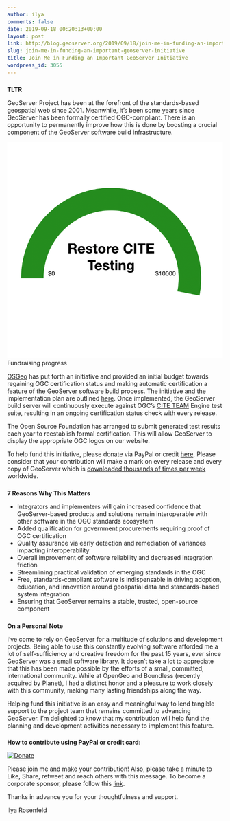 ```yaml
---
author: ilya
comments: false
date: 2019-09-18 00:20:13+00:00
layout: post
link: http://blog.geoserver.org/2019/09/18/join-me-in-funding-an-important-geoserver-initiative/
slug: join-me-in-funding-an-important-geoserver-initiative
title: Join Me in Funding an Important GeoServer Initiative
wordpress_id: 3055
---
```





###   
**TLTR**







GeoServer Project has been at the forefront of the standards-based geospatial web since 2001. Meanwhile, it’s been some years since GeoServer has been formally certified OGC-compliant. There is an opportunity to permanently improve how this is done by boosting a crucial component of the GeoServer software build infrastructure.







![Fundraising progress](/img/uploads/fundraising.png)Fundraising progress







[OSGeo](https://www.osgeo.org/) has put forth an initiative and provided an initial budget towards regaining OGC certification status and making automatic certification a feature of the GeoServer software build process. The initiative and the implementation plan are outlined [here](https://github.com/geoserver/geoserver/wiki/GSIP-176). Once implemented, the GeoServer build server will continuously execute against OGC’s [CITE TEAM](http://cite.opengeospatial.org/teamengine/) Engine test suite, resulting in an ongoing certification status check with every release. 







The Open Source Foundation has arranged to submit generated test results each year to reestablish formal certification. This will allow GeoServer to display the appropriate OGC logos on our website.







To help fund this initiative, please donate via PayPal or credit [here](https://www.paypal.com/cgi-bin/webscr?cmd=_s-xclick&hosted_button_id=DTHQX9VPAUF8L&source=url). Please consider that your contribution will make a mark on every release and every copy of GeoServer which is [downloaded thousands of times per week](https://sourceforge.net/projects/geoserver/files/stats/timeline?dates=2018-09-16%20to%202019-09-15&period=weekly) worldwide.







###   
**7 Reasons Why This Matters**







  * Integrators and implementers will gain increased confidence that GeoServer-based products and solutions remain interoperable with other software in the OGC standards ecosystem
  * Added qualification for government procurements requiring proof of OGC certification
  * Quality assurance via early detection and remediation of variances impacting interoperability
  * Overall improvement of software reliability and decreased integration friction
  * Streamlining practical validation of emerging standards in the OGC
  * Free, standards-compliant software is indispensable in driving adoption, education, and innovation around geospatial data and standards-based system integration
  * Ensuring that GeoServer remains a stable, trusted, open-source component






###   
**On a Personal Note**







I’ve come to rely on GeoServer for a multitude of solutions and development projects. Being able to use this constantly evolving software afforded me a lot of self-sufficiency and creative freedom for the past 15 years, ever since GeoServer was a small software library. It doesn’t take a lot to appreciate that this has been made possible by the efforts of a small, committed, international community. While at OpenGeo and Boundless (recently acquired by Planet), I had a distinct honor and a pleasure to work closely with this community, making many lasting friendships along the way.







Helping fund this initiative is an easy and meaningful way to lend tangible support to the project team that remains committed to advancing GeoServer. I’m delighted to know that my contribution will help fund the planning and development activities necessary to implement this feature.







###   
**How to contribute using PayPal or credit card:**







[](http://www.paypal.com/cgi-bin/webscr?cmd=_s-xclick&hosted_button_id=DTHQX9VPAUF8L&source=url)







[![Donate](/img/uploads/btn_donateCC_LG.gif)](http://www.paypal.com/cgi-bin/webscr?cmd=_s-xclick&hosted_button_id=DTHQX9VPAUF8L&source=url)













Please join me and make your contribution! Also, please take a minute to Like, Share, retweet and reach others with this message. To become a corporate sponsor, please follow this [link](https://github.com/geoserver/geoserver/wiki/GSIP-176#sponsorship).   
  
Thanks in advance you for your thoughtfulness and support.







Ilya Rosenfeld



